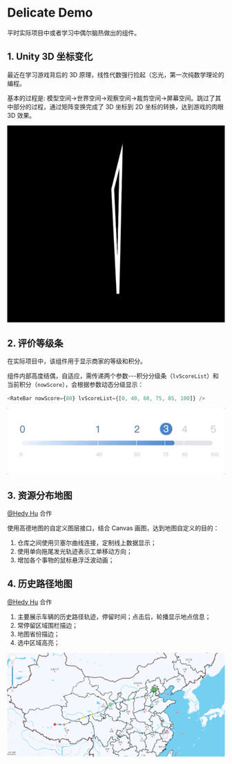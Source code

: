 # Delicate Demo

平时实际项目中或者学习中偶尔脑热做出的组件。

## 1. Unity 3D 坐标变化

最近在学习游戏背后的 3D 原理，线性代数强行捡起（忘光，第一次纯数学理论的编程。

基本的过程是: 模型空间->世界空间->观察空间->裁剪空间->屏幕空间。跳过了其中部分的过程，通过矩阵变换完成了 3D 坐标到 2D 坐标的转换，达到游戏的肉眼 3D 效果。

![u3d坐标变换](https://raw.githubusercontent.com/514723273/.md-Pictures/master/u3d坐标变换.gif)

## 2. 评价等级条

在实际项目中，该组件用于显示商家的等级和积分。

组件内部高度结偶，自适应，需传递两个参数---积分分级条（`lvScoreList`）和当前积分（`nowScore`），会根据参数动态分级显示：

```js
<RateBar nowScore={80} lvScoreList={[0, 40, 60, 75, 85, 100]} />
```

![rate-bar](https://raw.githubusercontent.com/514723273/.md-Pictures/master/rate-bar.gif)

## 3. 资源分布地图

[@Hedy Hu](https://github.com/Mihuuu) 合作

使用高德地图的自定义图层接口，结合 Canvas 画图，达到地图自定义的目的：

1. 仓库之间使用贝塞尔曲线连接，定制线上数据显示；
2. 使用单向拖尾发光轨迹表示工单移动方向；
3. 增加各个事物的鼠标悬浮泛波动画；

## 4. 历史路径地图

[@Hedy Hu](https://github.com/Mihuuu) 合作

1. 主要展示车辆的历史路径轨迹，停留时间；点击后，轮播显示地点信息；
2. 常停留区域围栏描边；
3. 地图省份描边；
4. 选中区域高亮；

![历史路径地图.png](https://raw.githubusercontent.com/514723273/.md-Pictures/master/历史路径地图.png)
